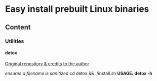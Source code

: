 # Easy install prebuilt Linux binaries

## Content

### Utilities

#### detox

[Original repository & credits to the author](https://github.com/dharple/detox)

*ensures a filename is sanitized*
cd detox && ./install.sh
**USAGE: detox -h**


